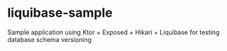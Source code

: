 # liquibase-sample

Sample application using Ktor + Exposed + Hikari + Liquibase for testing database schema versioning
